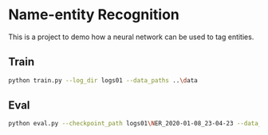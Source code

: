 # Name-entity Recognition
This is a project to demo how a neural network can be used to tag entities.

## Train
```bash
python train.py --log_dir logs01 --data_paths ..\data
```

## Eval
```bash
python eval.py --checkpoint_path logs01\NER_2020-01-08_23-04-23 --data_paths ..\data
```
